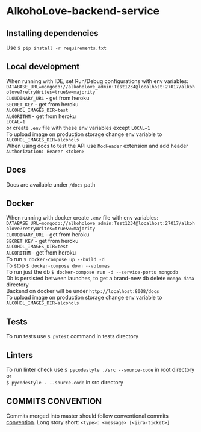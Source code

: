 # AlkohoLove-backend-service

## Installing dependencies

Use `$ pip install -r requirements.txt`

## Local development

When running with IDE, set Run/Debug configurations with env variables:  
`DATABASE_URL=mongodb://alkoholove_admin:Test1234@localhost:27017/alkoholove?retryWrites=true&w=majority`  
`CLOUDINARY_URL` - get from heroku  
`SECRET_KEY` - get from heroku  
`ALCOHOL_IMAGES_DIR=test`  
`ALGORITHM` - get from heroku  
`LOCAL=1`  
or create `.env` file with these env variables except `LOCAL=1`  
To upload image on production storage change env variable to `ALCOHOL_IMAGES_DIR=alcohols`  
When using docs to test the API use `ModHeader` extension and add header `Authorization: Bearer <token>`  

## Docs

Docs are available under `/docs` path

## Docker

When running with docker create `.env` file with env variables:  
`DATABASE_URL=mongodb://alkoholove_admin:Test1234@localhost:27017/alkoholove?retryWrites=true&w=majority`  
`CLOUDINARY_URL` - get from heroku  
`SECRET_KEY` - get from heroku  
`ALCOHOL_IMAGES_DIR=test`  
`ALGORITHM` - get from heroku  
To run `$ docker-compose up --build -d`  
To stop `$ docker-compose down --volumes`  
To run just the db `$ docker-compose run -d --service-ports mongodb`  
Db is persisted between launches, to get a brand-new db delete `mongo-data` directory  
Backend on docker will be under `http://localhost:8008/docs`   
To upload image on production storage change env variable to `ALCOHOL_IMAGES_DIR=alcohols`  

## Tests

To run tests use `$ pytest` command in tests directory

## Linters

To run linter check use `$ pycodestyle ./src --source-code` in root directory or  
`$ pycodestyle . --source-code` in src directory

## COMMITS CONVENTION

Commits merged into master should follow conventional
commits [convention](https://gist.github.com/Zekfad/f51cb06ac76e2457f11c80ed705c95a3). Long story
short: `<type>: <message> [<jira-ticket>]`
